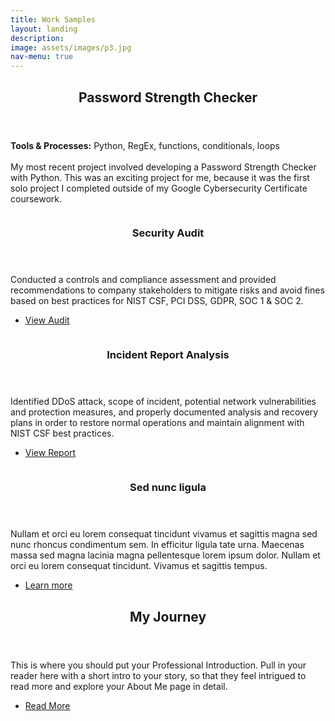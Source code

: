 ```yaml
---
title: Work Samples
layout: landing
description: 
image: assets/images/p3.jpg
nav-menu: true
---
```


<!-- Main -->
<div id="main">

<!-- One -->
<section id="one">
	<div class="inner">
		<header class="major">
			<h2>Password Strength Checker</h2>
		</header>
		<p><strong>Tools & Processes:</strong> Python, RegEx, functions, conditionals, loops<br><br>
			My most recent project involved developing a Password Strength Checker with Python. This was an exciting project for me, because it was the first solo project I completed outside of my Google Cybersecurity Certificate coursework.</p>
	</div>
</section>

<!-- Two -->
<section id="two" class="spotlights">
	<section>
		<a href="generic.html" class="image">
			<img src="{% link assets/images/pic08.jpg %}" alt="" data-position="center center" />
		</a>
		<div class="content">
			<div class="inner">
				<header class="major">
					<h3>Security Audit</h3>
				</header>
				<p>Conducted a controls and compliance assessment and provided recommendations to company stakeholders to mitigate risks and avoid fines based on best practices for NIST CSF, PCI DSS, GDPR, SOC 1 & SOC 2.</p>
				<ul class="actions">
					<li><a href="https://drive.google.com/file/d/1F9A_DOLLTyRT_d6vC2zwgGXW5ZSNL9DP/view?usp=sharing" class="button" target="_blank">View Audit</a></li>
				</ul>
			</div>
		</div>
	</section>
	<section>
		<a href="generic.html" class="image">
			<img src="{% link assets/images/pic09.jpg %}" alt="" data-position="top center" />
		</a>
		<div class="content">
			<div class="inner">
				<header class="major">
					<h3>Incident Report Analysis</h3>
				</header>
				<p>Identified DDoS attack, scope of incident, potential network vulnerabilities and protection measures, and properly documented analysis and recovery plans in order to restore normal operations and maintain alignment with NIST CSF best practices.</p>
				<ul class="actions">
					<li><a href="https://drive.google.com/file/d/1qgQmrH4yzHK6-cdeHpFRvSbdzhjV17pP/view?usp=sharing" class="button" target="_blank">View Report</a></li>
				</ul>
			</div>
		</div>
	</section>
	<section>
		<a href="generic.html" class="image">
			<img src="{% link assets/images/pic10.jpg %}" alt="" data-position="25% 25%" />
		</a>
		<div class="content">
			<div class="inner">
				<header class="major">
					<h3>Sed nunc ligula</h3>
				</header>
				<p>Nullam et orci eu lorem consequat tincidunt vivamus et sagittis magna sed nunc rhoncus condimentum sem. In efficitur ligula tate urna. Maecenas massa sed magna lacinia magna pellentesque lorem ipsum dolor. Nullam et orci eu lorem consequat tincidunt. Vivamus et sagittis tempus.</p>
				<ul class="actions">
					<li><a href="generic.html" class="button">Learn more</a></li>
				</ul>
			</div>
		</div>
	</section>
</section>

<!-- Three -->
<section id="three">
	<div class="inner">
		<header class="major">
			<h2>My Journey</h2>
		</header>
		<p>This is where you should put your Professional Introduction. Pull in your reader here with a short intro to your story, so that they feel intrigued to read more and explore your About Me page in detail.</p>
		<ul class="actions">
			<li><a href="generic.html" class="button next">Read More</a></li>
		</ul>
	</div>
</section>

</div>
